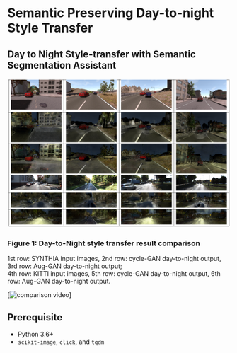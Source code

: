 # Semantic Preserving Day-to-night Style Transfer

## Day to Night Style-transfer with Semantic Segmentation Assistant

![auggan_testing_result](./doc/result.PNG)

### Figure 1: Day-to-Night style transfer result comparison
1st row: SYNTHIA input images, 2nd row: cycle-GAN day-to-night output, 3rd row: Aug-GAN day-to-night output; <br>
4th row: KITTI input images, 5th row: cycle-GAN day-to-night output, 6th row: Aug-GAN day-to-night output.

[![comparison video](https://youtu.be/i6FIKnOSZw0)]

## Prerequisite

- Python 3.6+
- `scikit-image`, `click`, and `tqdm`

